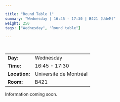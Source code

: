 ```yaml
---

title: "Round Table 1"
summary: "Wednesday | 16:45 - 17:30 | B421 (UdeM)"
weight: 250
tags: ["Wednesday", "Round table"]

---
```


<br>

| | |
| - | - |
| **Day:** | Wednesday |
| **Time:** | 16:45 - 17:30 |
| **Location:** | Université de Montréal |
| **Room:** | B421 |

Information coming soon.